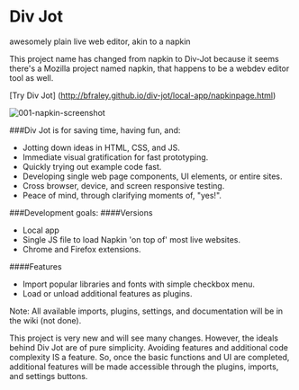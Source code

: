Div Jot
======

awesomely plain live web editor, akin to a napkin

This project name has changed from napkin to Div-Jot because it
seems there's a Mozilla project named napkin, that happens to be
a webdev editor tool as well.

[Try Div Jot] (http://bfraley.github.io/div-jot/local-app/napkinpage.html)

![001-napkin-screenshot](https://cloud.githubusercontent.com/assets/3700154/4605050/fe815290-51c9-11e4-85e0-9cc990819d11.png)

###Div Jot is for saving time, having fun, and:  
* Jotting down ideas in HTML, CSS, and JS.
* Immediate visual gratification for fast prototyping.
* Quickly trying out example code fast.
* Developing single web page components, UI elements, or entire sites.
* Cross browser, device, and screen responsive testing.
* Peace of mind, through clarifying moments of, "yes!".
 
###Development goals:
####Versions
* Local app
* Single JS file to load Napkin 'on top of' most live websites.
* Chrome and Firefox extensions.
 
####Features
* Import popular libraries and fonts with simple checkbox menu.
* Load or unload additional features as plugins.

Note: All available imports, plugins, settings, and documentation will be in the wiki (not done).

This project is very new and will see many changes. However, the ideals behind Div Jot are of pure simplicity. Avoiding features and additional code complexity IS a feature. So, once the basic functions and UI are completed, additional features will be made accessible through the plugins, imports, and settings buttons.
